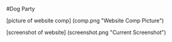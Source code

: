 
#Dog Party



[picture of website comp] (comp.png "Website Comp Picture")



[screenshot of website] (screenshot.png "Current Screenshot")


